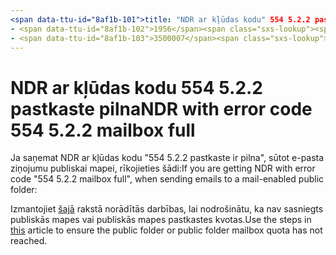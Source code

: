 ```yaml
---
<span data-ttu-id="8af1b-101">title: "NDR ar kļūdas kodu" 554 5.2.2 pastkaste pilna "" MS. Author: chrisda Author: chrisda Manager: dansimp kdze. Date: 04/21/2020 MS. Audience: ITPro MS. topic: raksts MS. Service: o365-Administration ROBOTi: noindex, nofollow localization_priority: Normal MS. Custom:</span><span class="sxs-lookup"><span data-stu-id="8af1b-101">title: "NDR with error code "554 5.2.2 mailbox full"" ms.author: chrisda author: chrisda manager: dansimp ms.date: 04/21/2020 ms.audience: ITPro ms.topic: article ms.service: o365-administration ROBOTS: NOINDEX, NOFOLLOW localization_priority: Normal ms.custom:</span></span> 
- <span data-ttu-id="8af1b-102">1956</span><span class="sxs-lookup"><span data-stu-id="8af1b-102">1956</span></span>
- <span data-ttu-id="8af1b-103">3500007</span><span class="sxs-lookup"><span data-stu-id="8af1b-103">3500007</span></span>
---
```


# <a name="ndr-with-error-code-554-522-mailbox-full"></a><span data-ttu-id="8af1b-104">NDR ar kļūdas kodu 554 5.2.2 pastkaste pilna</span><span class="sxs-lookup"><span data-stu-id="8af1b-104">NDR with error code 554 5.2.2 mailbox full</span></span>

<span data-ttu-id="8af1b-105">Ja saņemat NDR ar kļūdas kodu "554 5.2.2 pastkaste ir pilna", sūtot e-pasta ziņojumu publiskai mapei, rīkojieties šādi:</span><span class="sxs-lookup"><span data-stu-id="8af1b-105">If you are getting NDR with error code "554 5.2.2 mailbox full", when sending emails to a mail-enabled public folder:</span></span>  

<span data-ttu-id="8af1b-106">Izmantojiet [šajā](https://aka.ms/554522) rakstā norādītās darbības, lai nodrošinātu, ka nav sasniegts publiskās mapes vai publiskās mapes pastkastes kvotas.</span><span class="sxs-lookup"><span data-stu-id="8af1b-106">Use the steps in [this](https://aka.ms/554522) article to ensure the public folder or public folder mailbox quota has not reached.</span></span>
